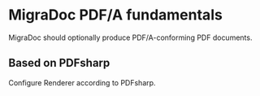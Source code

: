 ﻿# MigraDoc PDF/A fundamentals

MigraDoc should optionally produce PDF/A-conforming PDF documents.

## Based on PDFsharp

Configure Renderer according to PDFsharp.
